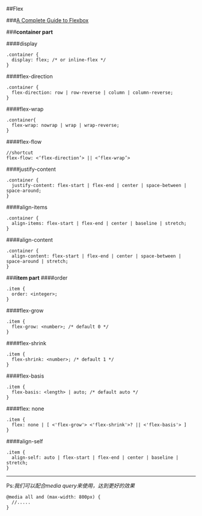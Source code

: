 ##Flex

###[A Complete Guide to Flexbox](https://css-tricks.com/snippets/css/a-guide-to-flexbox/)

###**container part**

####display
```
.container {
  display: flex; /* or inline-flex */
}
```
####flex-direction
```
.container {
  flex-direction: row | row-reverse | column | column-reverse;
}
```

####flex-wrap
```
.container{
  flex-wrap: nowrap | wrap | wrap-reverse;
}
```

####flex-flow
```
//shortcut
flex-flow: <‘flex-direction’> || <‘flex-wrap’>
```

####justify-content
```
.container {
  justify-content: flex-start | flex-end | center | space-between | space-around;
}
```
####align-items
```
.container {
  align-items: flex-start | flex-end | center | baseline | stretch;
}
```
####align-content
```
.container {
  align-content: flex-start | flex-end | center | space-between | space-around | stretch;
}
```
###**item part**
####order
```
.item {
  order: <integer>;
}
```
####flex-grow
```
.item {
  flex-grow: <number>; /* default 0 */
}
```

####flex-shrink
```
.item {
  flex-shrink: <number>; /* default 1 */
}
```
####flex-basis
```
.item {
  flex-basis: <length> | auto; /* default auto */
}
```
####flex: none
```
.item {
  flex: none | [ <'flex-grow'> <'flex-shrink'>? || <'flex-basis'> ]
}
```

####align-self
```
.item {
  align-self: auto | flex-start | flex-end | center | baseline | stretch;
}
```
---
Ps:*我们可以配合media query来使用，达到更好的效果*
```
@media all and (max-width: 800px) {
  //.....
}
```